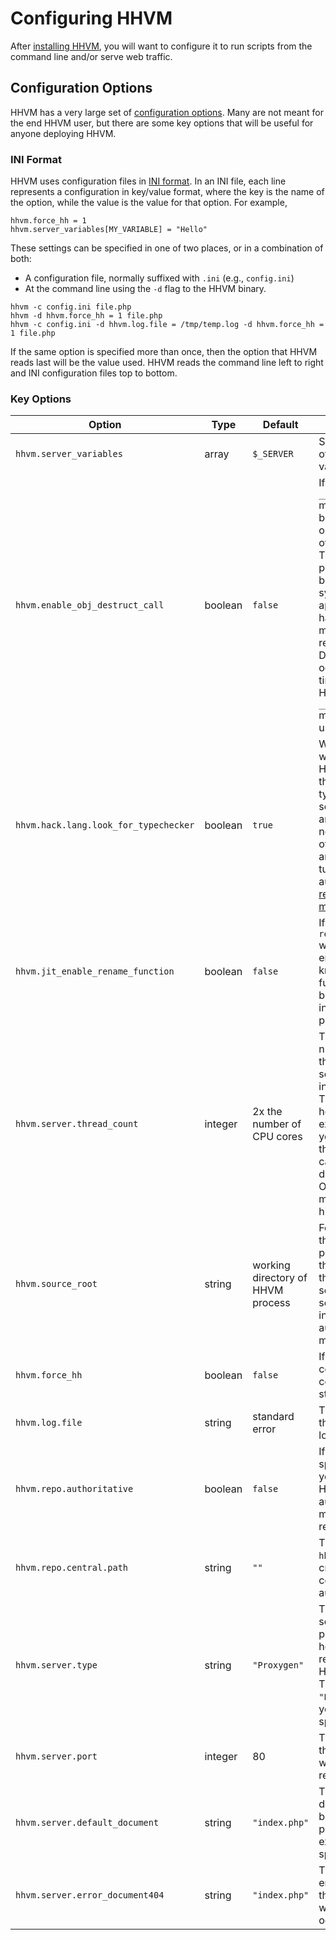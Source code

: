 # Configuring HHVM

After [installing HHVM](../installation/introduction.md), you will want to configure it to run scripts from the command line and/or serve web traffic.

## Configuration Options

HHVM has a very large set of [configuration options](./ini-settings.md). Many are not meant for the end HHVM user, but there are some key options that will be useful for anyone deploying HHVM.

### INI Format

HHVM uses configuration files in [INI format](https://en.wikipedia.org/wiki/INI_file). In an INI file, each line represents a configuration in key/value format, where the key is the name of the option, while the value is the value for that option. For example,

```
hhvm.force_hh = 1
hhvm.server_variables[MY_VARIABLE] = "Hello"
```

These settings can be specified in one of two places, or in a combination of both:

* A configuration file, normally suffixed with `.ini` (e.g., `config.ini`)
* At the command line using the `-d` flag to the HHVM binary.

```
hhvm -c config.ini file.php
hhvm -d hhvm.force_hh = 1 file.php
hhvm -c config.ini -d hhvm.log.file = /tmp/temp.log -d hhvm.force_hh = 1 file.php
```

If the same option is specified more than once, then the option that HHVM reads last will be the value used. HHVM reads the command line left to right and INI configuration files top to bottom.

### Key Options

Option | Type | Default | Description
-------|------|---------|------------
`hhvm.server_variables` | array | `$_SERVER` | Sets the contents of the `$_SERVER` variable. 
`hhvm.enable_obj_destruct_call` | boolean | `false` | If `false`, `__destruct()` methods will not be called on an object at the end of the request. This can be a performance benefit if your system and application can handle the memory requirements. Deallocation can occur all at one time. If `true`, then HHVM will run all `__destruct()` methods in the usual way. 
`hhvm.hack.lang.look_for_typechecker` | boolean | `true` | When `true`, HHVM will only process Hack `<?hh` files if the Hack typechecker server is available and running. You normally turn this off in production and it will be turned off automatically in [repo authoritative mode](../deployment/modes.md).
`hhvm.jit_enable_rename_function` | boolean | `false` | If `false`, `rename_function()` will throw a fatal error. And HHVM knowing that functions cannot be renamed can increase performance.
`hhvm.server.thread_count` | integer | 2x the number of CPU cores | This specifies the number of worker threads used to server web traffic in [server mode](./deployment/modes.md). The number to set here is really quite experimental. If you use [`async`](../../guides/hack/async/introduction.md), then this number can be the default. Otherwise, you might want a higher number.
`hhvm.source_root` | string | working directory of HHVM process | For [server mode](./deployment/modes.md), this will hold the path to the root of the directory of the code being served up. This setting is *useless* in repo-authoritative mode.
`hhvm.force_hh` | boolean | `false` | If `true`, treat all code as Hack code, even if it starts with `<?php`.
`hhvm.log.file` | string | standard error | The location of the HHVM error log file. 
`hhvm.repo.authoritative` | boolean | `false` | If `true`, you are specifying that you will be using HHVM's repo-authoritative mode to serve requests.
`hhvm.repo.central.path` | string | `""` | The path to the `hhvm.hhbc` file created when you compiled a repo-authoritative repo.
`hhvm.server.type` | string | `"Proxygen"` | The type of server you are planning to use to help server up requests for the HHHVM server. The default is `"Proxygen"`, but you can also specify `"fastcgi"`
`hhvm.server.port` | integer | 80 | The port on which the HHVM server will listen for requests.
`hhvm.server.default_document` | string | `"index.php"` | The default document that will be served if a page is not explicitly specified.
`hhvm.server.error_document404` | string | `"index.php"` | The default 404 error document that will be served when a 404 error occurs.

